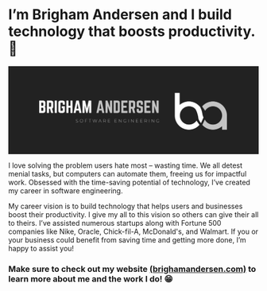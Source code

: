 # I’m Brigham Andersen and I build technology that boosts productivity.  💯

<!-- <img src="./linkedin-banner.png" alt="Brigham Banner" height="200px" style="min-width: 600px"> <img src="./profile.jpg" alt="Picture of Me" height="200px"> -->

<div style="display: flex">
  <img src="./linkedin-banner.png" alt="Brigham Banner" style="flex: 1">
  <img src="./profile.jpg" alt="Profile Picture" style="flex: 1; display: none">
</div>

I love solving the problem users hate most – wasting time. We all detest menial tasks, but computers can automate them, freeing us for impactful work.  Obsessed with the time-saving potential of technology, I’ve created my career in software engineering. 

My career vision is to build technology that helps users and businesses boost their productivity. I give my all to this vision so others can give their all to theirs. I’ve assisted numerous startups along with Fortune 500 companies like Nike, Oracle, Chick-fil-A, McDonald's, and Walmart. If you or your business could benefit from saving time and getting more done, I’m happy to assist you!

### Make sure to check out my website [(brighamandersen.com)](https://brighamandersen.com) to learn more about me and the work I do! 😁
